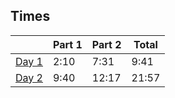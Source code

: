 ## Times
|                | Part 1 | Part 2 | Total |
|----------------|--------|--------|-------|
| [Day 1](day01) | 2:10   | 7:31   | 9:41  |
| [Day 2](day02) | 9:40   | 12:17  | 21:57 |